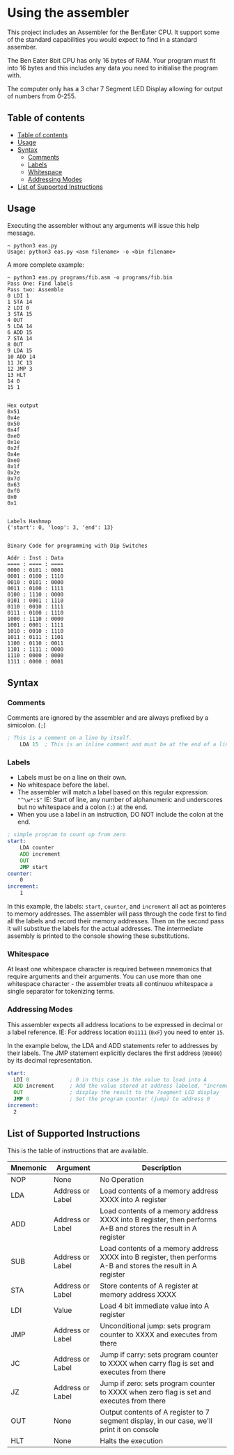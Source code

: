# Using the assembler

This project includes an Assembler for the BenEater CPU.  It support some of the standard capabilities you would expect to find in a standard assember.

The Ben Eater 8bit CPU has only 16 bytes of RAM.  Your program must fit into 16 bytes and this includes any data you need to initialise the program with.

The computer only has a 3 char 7 Segment LED Display allowing for output of numbers from 0-255.

## Table of contents

* [Table of contents](#table-of-contents)
* [Usage](#usage)
* [Syntax](#syntax)
  * [Comments](#comments)
  * [Labels](#labels)
  * [Whitespace](#whitespace)
  * [Addressing Modes](#addressing-modes)
* [List of Supported Instructions](#list-of-supported-instructions)

## Usage

Executing the assembler without any arguments will issue this help message.

``` text
~ python3 eas.py
Usage: python3 eas.py <asm filename> -o <bin filename>
```

A more complete example:

``` text
~ python3 eas.py programs/fib.asm -o programs/fib.bin
Pass One: Find labels
Pass two: Assemble
0 LDI 1
1 STA 14
2 LDI 0
3 STA 15
4 OUT
5 LDA 14
6 ADD 15
7 STA 14
8 OUT
9 LDA 15
10 ADD 14
11 JC 13
12 JMP 3
13 HLT
14 0
15 1


Hex output
0x51
0x4e
0x50
0x4f
0xe0
0x1e
0x2f
0x4e
0xe0
0x1f
0x2e
0x7d
0x63
0xf0
0x0
0x1


Labels Hashmap
{'start': 0, 'loop': 3, 'end': 13}


Binary Code for programming with Dip Switches

Addr : Inst : Data
==== : ==== : ====
0000 : 0101 : 0001
0001 : 0100 : 1110
0010 : 0101 : 0000
0011 : 0100 : 1111
0100 : 1110 : 0000
0101 : 0001 : 1110
0110 : 0010 : 1111
0111 : 0100 : 1110
1000 : 1110 : 0000
1001 : 0001 : 1111
1010 : 0010 : 1110
1011 : 0111 : 1101
1100 : 0110 : 0011
1101 : 1111 : 0000
1110 : 0000 : 0000
1111 : 0000 : 0001
```

## Syntax

### Comments

Comments are ignored by the assembler and are always prefixed by a simicolon. (`;`)

``` asm
; This is a comment on a line by itself.
    LDA 15  ; This is an inline comment and must be at the end of a line.
```

### Labels

* Labels must be on a line on their own.
* No whitespace before the label.
* The assembler will match a label based on this regular expression: `"^\w*:$"`  IE: Start of line, any number of alphanumeric and underscores but no whitespace and a colon (`:`) at the end.
* When you use a label in an instruction, DO NOT include the colon at the end.

``` asm
; simple program to count up from zero
start:
    LDA counter
    ADD increment
    OUT
    JMP start
counter:
    0
increment:
    1
```

In this example, the labels: `start`, `counter`, and `increment` all act as pointeres to memory addresses.  The assembler will pass through the code first to find all the labels and record their memory addresses.  Then on the second pass it will substitue the labels for the actual addresses.  The intermediate assembly is printed to the console showing these substitutions.

### Whitespace

At least one whitespace character is required between mnemonics that require arguments and their arguments.  You can use more than one whitespace character - the assembler treats all continuou whitespace a single separator for tokenizing terms.

### Addressing Modes

This assembler expects all address locations to be expressed in decimal or a label reference.  IE: For address location `0b1111` (`0xF`) you need to enter `15`.

In the example below, the LDA and ADD statements refer to addresses by their labels.  The JMP statement explicitly declares the first address (`0b000`) by its decimal representation.

``` asm
start:
  LDI 0             ; 0 in this case is the value to load into A
  ADD increment     ; Add the value stored at address labeled, "increment"
  OUT               ; display the result to the 7segment LCD display
  JMP 0             ; Set the program counter (jump) to address 0
increment:
  2
```

## List of Supported Instructions

This is the table of instructions that are available.

| Mnemonic | Argument         | Description
|----------|------------------|-------
| NOP      | None             | No Operation
| LDA      | Address or Label | Load contents of a memory address XXXX into A register
| ADD      | Address or Label | Load contents of a memory address XXXX into B register, then performs A+B and stores the result in A register
| SUB      | Address or Label | Load contents of a memory address XXXX into B register, then performs A-B and stores the result in A register
| STA      | Address or Label | Store contents of A register at memory address XXXX
| LDI      | Value            | Load 4 bit immediate value into A register
| JMP      | Address or Label | Unconditional jump: sets program counter to XXXX and executes from there
| JC       | Address or Label | Jump if carry: sets program counter to XXXX when carry flag is set and executes from there
| JZ       | Address or Label | Jump if zero: sets program counter to XXXX when zero flag is set and executes from there
| OUT      | None             | Output contents of A register to 7 segment display, in our case, we'll print it on console
| HLT      | None             | Halts the execution
